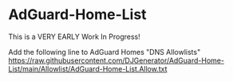 # AdGuard-Home-List
This is a VERY EARLY Work In Progress!

Add the following line to AdGuard Homes "DNS Allowlists" 
https://raw.githubusercontent.com/DJGenerator/AdGuard-Home-List/main/Allowlist/AdGuard-Home-List.Allow.txt
